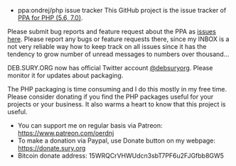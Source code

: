 * ppa:ondrej/php issue tracker
This GitHub project is the issue tracker of [PPA for PHP (5.6, 7.0)](https://launchpad.net/~ondrej/+archive/ubuntu/php).

Please submit bug reports and feature request about the PPA as [issues here](https://github.com/oerdnj/deb.sury.org/issues).   Please report any bugs or feature requests there, since my INBOX is a not very reliable way how to keep track on all issues since it has the tendency to grow number of unread messages to numbers over thousand...

DEB.SURY.ORG now has official Twitter account [@debsuryorg](https://twitter.com/debsuryorg).  Please monitor it for updates about packaging.

The PHP packaging is time consuming and I do this mostly in my free time. Please consider donating if you find the PHP packages useful for your projects or your business. It also warms a heart to know that this project is useful.

* You can support me on regular basis via Patreon: https://www.patreon.com/oerdnj
* To make a donation via Paypal, use Donate button on my webpage: https://donate.sury.org
* Bitcoin donate address: 15WRQCrVHWUdcn3sbT7PF6u2FJGfbb8GW5
